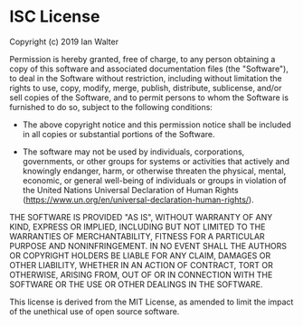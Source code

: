 # ISC License

Copyright (c) 2019 Ian Walter

Permission is hereby granted, free of charge, to any person obtaining a copy of
this software and associated documentation files (the "Software"), to deal in
the Software without restriction, including without limitation the rights to
use, copy, modify, merge, publish, distribute, sublicense, and/or sell copies of
the Software, and to permit persons to whom the Software is furnished to do so,
subject to the following conditions:

* The above copyright notice and this permission notice shall be included in all
  copies or substantial portions of the Software.

* The software may not be used by individuals, corporations, governments, or
  other groups for systems or activities that actively and knowingly endanger,
  harm, or otherwise threaten the physical, mental, economic, or general
  well-being of  individuals or groups in violation of the United Nations
  Universal Declaration of Human Rights
  (https://www.un.org/en/universal-declaration-human-rights/).

THE SOFTWARE IS PROVIDED "AS IS", WITHOUT WARRANTY OF ANY KIND, EXPRESS OR
IMPLIED, INCLUDING BUT NOT LIMITED TO THE WARRANTIES OF MERCHANTABILITY, FITNESS
FOR A PARTICULAR PURPOSE AND NONINFRINGEMENT. IN NO EVENT SHALL THE AUTHORS OR
COPYRIGHT HOLDERS BE LIABLE FOR ANY CLAIM, DAMAGES OR OTHER LIABILITY, WHETHER
IN AN ACTION OF CONTRACT, TORT OR OTHERWISE, ARISING FROM, OUT OF OR IN
CONNECTION WITH THE SOFTWARE OR THE USE OR OTHER DEALINGS IN THE SOFTWARE.

This license is derived from the MIT License, as amended to limit the impact of
the unethical use of open source software.
